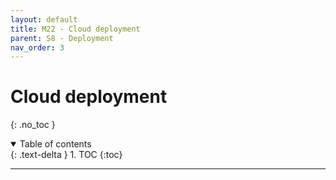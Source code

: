 ```yaml
---
layout: default
title: M22 - Cloud deployment
parent: S8 - Deployment
nav_order: 3
---
```


# Cloud deployment
{: .no_toc }

<details open markdown="block">
  <summary>
    Table of contents
  </summary>
  {: .text-delta }
1. TOC
{:toc}
</details>

---